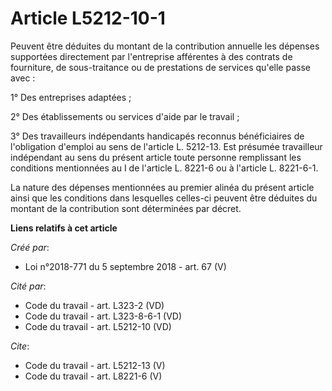 # Article L5212-10-1

Peuvent être déduites du montant de la contribution annuelle les dépenses supportées directement par l'entreprise afférentes
à des contrats de fourniture, de sous-traitance ou de prestations de services qu'elle passe avec : 

1° Des entreprises adaptées ; 

2° Des établissements ou services d'aide par le travail ; 

3° Des travailleurs indépendants handicapés reconnus bénéficiaires de l'obligation d'emploi au sens de l'article L. 5212-13.
Est présumée travailleur indépendant au sens du présent article toute personne remplissant les conditions mentionnées au I de
l'article L. 8221-6 ou à l'article L. 8221-6-1. 

La nature des dépenses mentionnées au premier alinéa du présent article ainsi que les conditions dans lesquelles celles-ci
peuvent être déduites du montant de la contribution sont déterminées par décret.

**Liens relatifs à cet article**

_Créé par_:

  - Loi n°2018-771 du 5 septembre 2018 - art. 67 (V)

_Cité par_:

  - Code du travail - art. L323-2 (VD)
  - Code du travail - art. L323-8-6-1 (VD)
  - Code du travail - art. L5212-10 (VD)

_Cite_:

  - Code du travail - art. L5212-13 (V)
  - Code du travail - art. L8221-6 (V)

